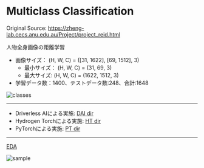 # Multiclass Classification

Original Source: https://zheng-lab.cecs.anu.edu.au/Project/project_reid.html
  
人物全身画像の距離学習
 - 画像サイズ： (H, W, C) = ([31, 1622], [69, 1512], 3)
   - 最小サイズ： (H, W, C) = (31, 69, 3)
   - 最大サイズ: (H, W, C) = (1622, 1512, 3)
 - 学習データ数：1400、テストデータ数:248、合計:1648

<img src="./class_distribution.png" alt="classes">
  
***

 - Driverless AIによる実施: [DAI dir](./DAI)
 - Hydrogen Torchによる実施: [HT dir](./HT)
 - PyTorchによる実施: [PT dir](./PT)
   
***

[EDA](./EDA.ipynb)  
  
  
<img src="./sample_imgs.png" alt="sample">

